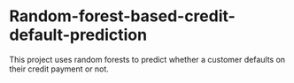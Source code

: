 # Random-forest-based-credit-default-prediction
This project uses random forests to predict whether a customer defaults on their credit payment or not.
